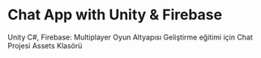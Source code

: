 # Chat App with Unity & Firebase
Unity C#, Firebase: Multiplayer Oyun Altyapısı Geliştirme eğitimi için Chat Projesi Assets Klasörü
